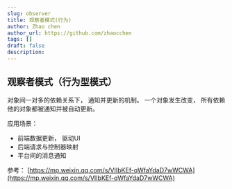 ```yaml
---
slug: observer
title: 观察者模式(行为)
author: Zhao chen
author_url: https://github.com/zhaocchen
tags: []
draft: false
description: 
---
```


## 观察者模式（行为型模式）


对象间一对多的依赖关系下， 通知并更新的机制。 一个对象发生改变， 所有依赖他的对象都被通知并被自动更新。


应用场景：

- 前端数据更新， 驱动UI
- 后端请求与控制器映射
- 平台间的消息通知





参考：
[https://mp.weixin.qq.com/s/VIIbKEf-qWfaYdaD7wWCWA](https://mp.weixin.qq.com/s/VIIbKEf-qWfaYdaD7wWCWA)
